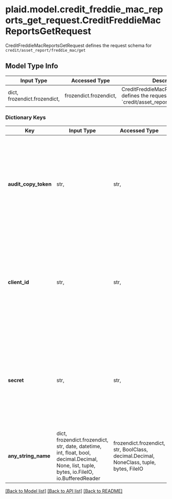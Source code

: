 # plaid.model.credit_freddie_mac_reports_get_request.CreditFreddieMacReportsGetRequest

CreditFreddieMacReportsGetRequest defines the request schema for `credit/asset_report/freddie_mac/get`

## Model Type Info
Input Type | Accessed Type | Description | Notes
------------ | ------------- | ------------- | -------------
dict, frozendict.frozendict,  | frozendict.frozendict,  | CreditFreddieMacReportsGetRequest defines the request schema for &#x60;credit/asset_report/freddie_mac/get&#x60; | 

### Dictionary Keys
Key | Input Type | Accessed Type | Description | Notes
------------ | ------------- | ------------- | ------------- | -------------
**audit_copy_token** | str,  | str,  | A token that can be shared with a third party auditor to allow them to obtain access to the Asset Report. This token should be stored securely. | 
**client_id** | str,  | str,  | Your Plaid API &#x60;client_id&#x60;. The &#x60;client_id&#x60; is required and may be provided either in the &#x60;PLAID-CLIENT-ID&#x60; header or as part of a request body. | [optional] 
**secret** | str,  | str,  | Your Plaid API &#x60;secret&#x60;. The &#x60;secret&#x60; is required and may be provided either in the &#x60;PLAID-SECRET&#x60; header or as part of a request body. | [optional] 
**any_string_name** | dict, frozendict.frozendict, str, date, datetime, int, float, bool, decimal.Decimal, None, list, tuple, bytes, io.FileIO, io.BufferedReader | frozendict.frozendict, str, BoolClass, decimal.Decimal, NoneClass, tuple, bytes, FileIO | any string name can be used but the value must be the correct type | [optional]

[[Back to Model list]](../../README.md#documentation-for-models) [[Back to API list]](../../README.md#documentation-for-api-endpoints) [[Back to README]](../../README.md)

